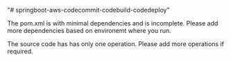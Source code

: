 "# springboot-aws-codecommit-codebuild-codedeploy" 

The pom.xml is with minimal dependencies and is incomplete.  Please add more dependencies based on environemt where you run.  

The source code has has only one operation.  Please add more operations if required.  

